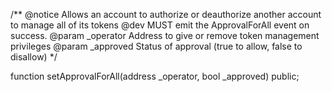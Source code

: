 /**
    @notice Allows an account to authorize or deauthorize another account to manage all of its tokens
    @dev MUST emit the ApprovalForAll event on success.
    @param _operator  Address to give or remove token management privileges
    @param _approved  Status of approval (true to allow, false to disallow)
*/

function setApprovalForAll(address _operator, bool _approved) public; 